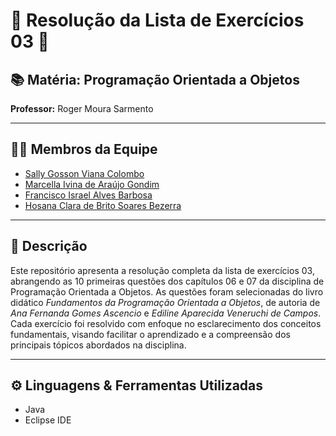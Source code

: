 # 🌟 Resolução da Lista de Exercícios 03 🌟

## 📚 Matéria: Programação Orientada a Objetos
**Professor:** Roger Moura Sarmento

---

## 👩‍🎓 Membros da Equipe
- [Sally Gosson Viana Colombo](https://github.com/sallygosson)
- [Marcella Ivina de Araújo Gondim](https://github.com/MarcyIvi)
- [Francisco Israel Alves Barbosa](https://github.com/alvesisrael221)
- [Hosana Clara de Brito Soares Bezerra](https://github.com/hosanasoaress)

---

## 📝 Descrição

Este repositório apresenta a resolução completa da lista de exercícios 03, abrangendo as 10 primeiras questões dos capítulos 06 e 07 da disciplina de Programação Orientada a Objetos. As questões foram selecionadas do livro didático *Fundamentos da Programação Orientada a Objetos*, de autoria de *Ana Fernanda Gomes Ascencio* e *Ediline Aparecida Veneruchi de Campos*. Cada exercício foi resolvido com enfoque no esclarecimento dos conceitos fundamentais, visando facilitar o aprendizado e a compreensão dos principais tópicos abordados na disciplina.

---

## ⚙️ Linguagens & Ferramentas Utilizadas
- Java
- Eclipse IDE
